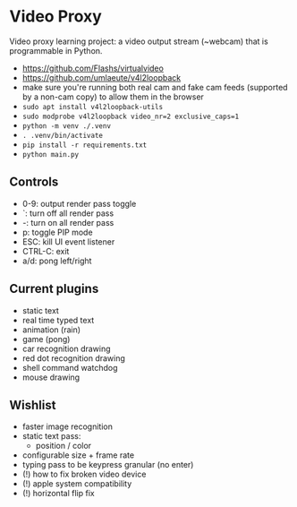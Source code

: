 # Video Proxy

Video proxy learning project: a video output stream (~webcam) that is programmable in Python.

- https://github.com/Flashs/virtualvideo
- https://github.com/umlaeute/v4l2loopback
- make sure you're running both real cam and fake cam feeds (supported by a non-cam copy) to allow them in the browser
- `sudo apt install v4l2loopback-utils`
- `sudo modprobe v4l2loopback video_nr=2 exclusive_caps=1`
- `python -m venv ./.venv`
- `. .venv/bin/activate`
- `pip install -r requirements.txt`
- `python main.py`

## Controls

- 0-9: output render pass toggle
- `: turn off all render pass
- -: turn on all render pass
- p: toggle PIP mode
- ESC: kill UI event listener
- CTRL-C: exit
- a/d: pong left/right

## Current plugins

- static text
- real time typed text
- animation (rain)
- game (pong)
- car recognition drawing
- red dot recognition drawing
- shell command watchdog
- mouse drawing

## Wishlist

- faster image recognition
- static text pass:
  - position / color
- configurable size + frame rate
- typing pass to be keypress granular (no enter)
- (!) how to fix broken video device
- (!) apple system compatibility
- (!) horizontal flip fix
